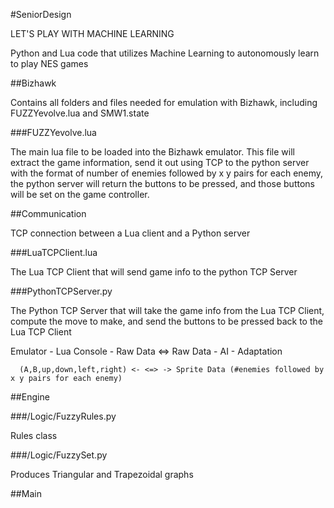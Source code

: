 #SeniorDesign

LET'S PLAY WITH MACHINE LEARNING

Python and Lua code that utilizes Machine Learning to autonomously learn to play NES games

##Bizhawk

Contains all folders and files needed for emulation with Bizhawk, including FUZZYevolve.lua and SMW1.state

###FUZZYevolve.lua

The main lua file to be loaded into the Bizhawk emulator. This file will extract the game information, send it out using TCP to the python server with the format of number of enemies followed by x y pairs for each enemy, the python server will return the buttons to be pressed, and those buttons will be set on the game controller.

##Communication

TCP connection between a Lua client and a Python server

###LuaTCPClient.lua

The Lua TCP Client that will send game info to the python TCP Server

###PythonTCPServer.py

The Python TCP Server that will take the game info from the Lua TCP Client, compute the move to make, and send the buttons to be pressed back to the Lua TCP Client

Emulator - Lua Console - Raw Data <=> Raw Data - AI - Adaptation

      (A,B,up,down,left,right) <- <=> -> Sprite Data (#enemies followed by x y pairs for each enemy)

##Engine

###/Logic/FuzzyRules.py

Rules class

###/Logic/FuzzySet.py

Produces Triangular and Trapezoidal graphs

##Main